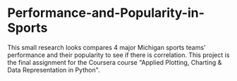 # Performance-and-Popularity-in-Sports

This small research looks compares 4 major Michigan sports teams' performance and their popularity to see if there is correlation.
This project is the final assignment for the Coursera course "Applied Plotting, Charting & Data Representation in Python".

